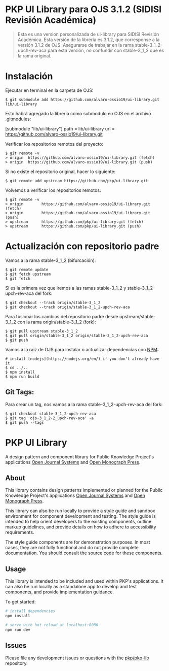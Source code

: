 PKP UI Library para OJS 3.1.2 (SIDISI Revisión Académica)
=======

> Esta es una version personalizada de ui-library para SIDISI Revisión Académica. Esta versión de la librería es 3.1.2, que corresponse a la versión 3.1.2 de OJS. Asegurarse de trabajar en la rama stable-3_1_2-upch-rev-aca para esta versión, no confundir con stable-3_1_2 que es la rama original.

# Instalación

Ejecutar en terminal en la carpeta de OJS:

    $ git submodule add https://github.com/alvaro-ossio19/ui-library.git  lib/ui-library

Esto habrá agregado la librería como submodulo en OJS en el archivo .gitmodules:

[submodule "lib/ui-library"]
	path = lib/ui-library
	url = https://github.com/alvaro-ossio19/ui-library.git

Verificar los repositorios remotos del proyecto:

    $ git remote -v
    > origin  https://github.com/alvaro-ossio19/ui-library.git (fetch)
    > origin  https://github.com/alvaro-ossio19/ui-library.git (push)

Si no existe el repositorio original, hacer lo siguiente:

    $ git remote add upstream https://github.com/pkp/ui-library.git

Volvemos a verificar los repositorios remotos:

    $ git remote -v
    > origin        https://github.com/alvaro-ossio19/ui-library.git (fetch)
    > origin        https://github.com/alvaro-ossio19/ui-library.git (push)
    > upstream      https://github.com/pkp/ui-library.git (fetch)
    > upstream      https://github.com/pkp/ui-library.git (push)

# Actualización con repositorio padre

Vamos a la rama stable-3_1_2 (bifurcación):

    $ git remote update
    $ git fetch upstream
    $ git fetch

Si es la primera vez que iremos a las ramas stable-3_1_2 y stable-3_1_2-upch-rev-aca del fork:

    $ git checkout --track origin/stable-3_1_2
    $ git checkout --track origin/stable-3_1_2-upch-rev-aca

Para fusionar los cambios del repositorio padre desde upstream/stable-3_1_2 con la rama origin/stable-3_1_2 (fork):

    $ git pull upstream stable-3_1_2
    $ git pull origin/stable-3_1_2 origin/stable-3_1_2-upch-rev-aca
    $ git push

Vamos a la raíz de OJS para instalar o actualizar dependencias con [NPM](https://www.npmjs.com/):

    # install [nodejs](https://nodejs.org/en/) if you don't already have it
    $ cd ../..
    $ npm install
    $ npm run build

## Git Tags:

Para crear un tag, nos vamos a la rama stable-3_1_2-upch-rev-aca del fork:

    $ git checkout stable-3_1_2-upch-rev-aca
    $ git tag 'ojs-3_1_2-2_upch-rev-aca' -a
    $ git push --tags

# PKP UI Library

A design pattern and component library for Public Knowledge Project's applications [Open Journal Systems](https://pkp.sfu.ca/ojs/) and [Open Monograph Press](https://pkp.sfu.ca/omp/).

## About

This library contains design patterns implemented or planned for the Public Knowledge Project's applications [Open Journal Systems](https://pkp.sfu.ca/ojs/) and [Open Monograph Press](https://pkp.sfu.ca/omp/).

This library can also be run locally to provide a style guide and sandbox environment for component development and testing. The style guide is intended to help orient developers to the existing components, outline markup guidelines, and provide details on how to adhere to accessibility requirements.

The style guide components are for demonstration purposes. In most cases, they are not fully functional and do not provide complete documentation. You should consult the source code for these components.

## Usage

This library is intended to be included and used within PKP's applications. It can also be run locally as a standalone app to develop and test components, and provide implementation guidance.

To get started:

``` bash
# install dependencies
npm install

# serve with hot reload at localhost:8080
npm run dev
```

## Issues

Please file any development issues or questions with the [pkp/pkp-lib](https://github.com/pkp/pkp-lib) repository.
